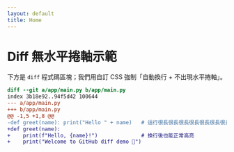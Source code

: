 ```yaml
---
layout: default
title: Home
---
```


# Diff 無水平捲軸示範

下方是 `diff` 程式碼區塊；我們用自訂 CSS 強制「自動換行 + 不出現水平捲軸」。

```diff
diff --git a/app/main.py b/app/main.py
index 3b18e92..94f5d42 100644
--- a/app/main.py
+++ b/app/main.py
@@ -1,5 +1,8 @@
-def greet(name): print("Hello " + name)   # 這行很長很長很長很長很長很長很長很長很長，預設情況下容易造成水平捲軸
+def greet(name):
+    print(f"Hello, {name}!")              # 換行後也能正常高亮
+    print("Welcome to GitHub diff demo 🎉")
